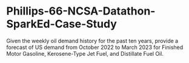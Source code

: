 # Phillips-66-NCSA-Datathon-SparkEd-Case-Study
Given the weekly oil demand history for the past ten years, provide a forecast of US demand from October 2022 to March 2023 for Finished Motor Gasoline, Kerosene-Type Jet Fuel, and Distillate Fuel Oil.
